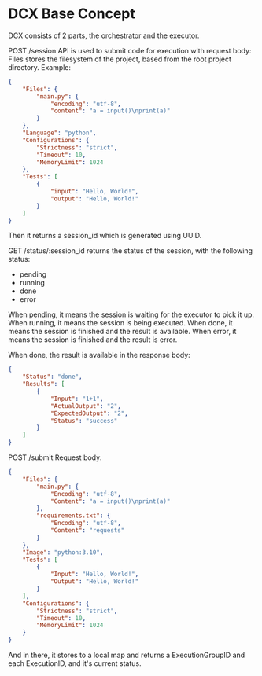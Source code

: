 # DCX Base Concept

DCX consists of 2 parts, the orchestrator and the executor. 

POST /session API is used to submit code for execution with request body: 
Files stores the filesystem of the project, based from the root project directory.
Example:
```json
{
    "Files": {
        "main.py": {
            "encoding": "utf-8",
            "content": "a = input()\nprint(a)"
        }
    },
    "Language": "python",
    "Configurations": {
        "Strictness": "strict",
        "Timeout": 10,
        "MemoryLimit": 1024
    },
    "Tests": [
        {
            "input": "Hello, World!",
            "output": "Hello, World!"
        }
    ]
}
```
Then it returns a session_id which is generated using UUID.

GET /status/:session_id returns the status of the session, with the following status:
- pending
- running
- done
- error

When pending, it means the session is waiting for the executor to pick it up.
When running, it means the session is being executed.
When done, it means the session is finished and the result is available.
When error, it means the session is finished and the result is error.

When done, the result is available in the response body:
```json
{
    "Status": "done",
    "Results": [
        {
            "Input": "1+1",
            "ActualOutput": "2",
            "ExpectedOutput": "2",
            "Status": "success"
        }
    ]
}
```

POST /submit
Request body:
```json
{
    "Files": {
        "main.py": {
            "Encoding": "utf-8",
            "Content": "a = input()\nprint(a)"
        },
        "requirements.txt": {
            "Encoding": "utf-8",
            "Content": "requests"
        }
    },
    "Image": "python:3.10",
    "Tests": [
        {
            "Input": "Hello, World!",
            "Output": "Hello, World!"
        }
    ],
    "Configurations": {
        "Strictness": "strict",
        "Timeout": 10,
        "MemoryLimit": 1024
    }
}
```
And in there, it stores to a local map and returns a ExecutionGroupID and each ExecutionID, and it's current status.